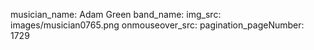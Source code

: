 musician_name: Adam Green
band_name: 
img_src: images/musician0765.png
onmouseover_src: 
pagination_pageNumber: 1729